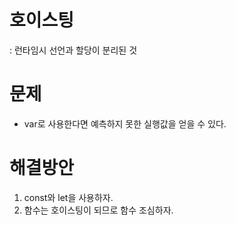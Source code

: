 # 호이스팅
: 런타임시 선언과 할당이 분리된 것

# 문제
- var로 사용한다면 예측하지 못한 실행값을 얻을 수 있다.

# 해결방안
1. const와 let을 사용하자.
2. 함수는 호이스팅이 되므로 함수 조심하자.